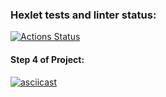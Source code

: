### Hexlet tests and linter status:
[![Actions Status](https://github.com/AlexanderKireev/java-project-71/workflows/hexlet-check/badge.svg)](https://github.com/AlexanderKireev/java-project-71/actions)

#### Step 4 of Project:
[![asciicast](https://asciinema.org/a/531022.svg)](https://asciinema.org/a/531022)